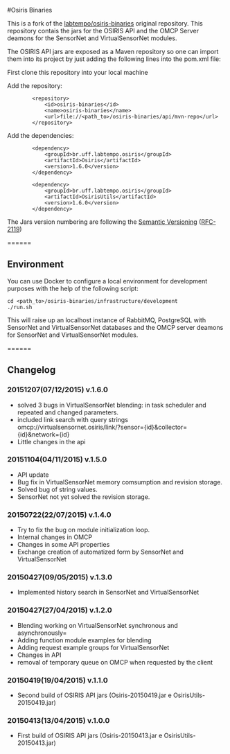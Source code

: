 #Osiris Binaries

This is a fork of the [labtempo/osiris-binaries](https://github.com/labtempo/osiris-binaries) original repository.
This repository contais the jars for the OSIRIS API and the OMCP Server deamons for the SensorNet and VirtualSensorNet modules.

The OSIRIS API jars are exposed as a Maven repository so one can import them into its project by
just adding the following lines into the pom.xml file:

First clone this repository into your local machine

Add the repository:
```
		<repository>
			<id>osiris-binaries</id>
			<name>osiris-binaries</name>
			<url>file://<path_to>/osiris-binaries/api/mvn-repo</url>
		</repository>
```

Add the dependencies:
```
		<dependency>
			<groupId>br.uff.labtempo.osiris</groupId>
			<artifactId>Osiris</artifactId>
			<version>1.6.0</version>
		</dependency>

		<dependency>
			<groupId>br.uff.labtempo.osiris</groupId>
			<artifactId>OsirisUtils</artifactId>
			<version>1.6.0</version>
		</dependency>
```

The Jars version numbering are following the [Semantic Versioning](http://semver.org/) ([RFC-2119](https://tools.ietf.org/html/rfc2119))

======

## Environment

You can use Docker to configure a local environment for development purposes with the help of the following script:
```
cd <path_to>/osiris-binaries/infrastructure/development
./run.sh
```
This will raise up an localhost instance of RabbitMQ, PostgreSQL with SensorNet and VirtualSensorNet databases and the OMCP server deamons for SensorNet and VirtualSensorNet modules.

======

## Changelog

### 20151207(07/12/2015) v.1.6.0

- solved 3 bugs in VirtualSensorNet blending: in task scheduler and repeated and changed parameters.
- included link search with query strings omcp://virtualsensornet.osiris/link/?sensor={id}&collector={id}&network={id} 
- Little changes in the api

### 20151104(04/11/2015) v.1.5.0

- API update
- Bug fix in VirtualSensorNet memory comsumption and revision storage.
- Solved bug of string values.
- SensorNet not yet solved the revision storage.

### 20150722(22/07/2015) v.1.4.0

- Try to fix the bug on module initialization loop.
- Internal changes in OMCP
- Changes in some API properties
- Exchange creation of automatized form by SensorNet and VirtualSensorNet

### 20150427(09/05/2015) v.1.3.0

- Implemented history search in SensorNet and VirtualSensorNet

### 20150427(27/04/2015) v.1.2.0

- Blending working on VirtualSensorNet synchronous and asynchronously=
- Adding function module examples for blending
- Adding request example groups for VirtualSensorNet
- Changes in API
- removal of temporary queue on OMCP when requested by the client

### 20150419(19/04/2015) v.1.1.0

 - Second build of OSIRIS API jars (Osiris-20150419.jar e OsirisUtils-20150419.jar)

### 20150413(13/04/2015) v.1.0.0

 - First build of OSIRIS API jars (Osiris-20150413.jar e OsirisUtils-20150413.jar)
